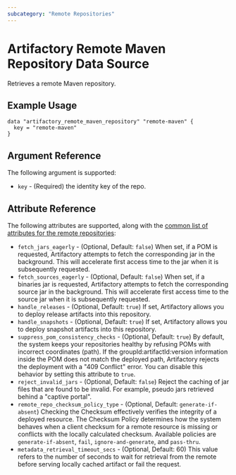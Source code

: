 ```yaml
---
subcategory: "Remote Repositories"
---
```

# Artifactory Remote Maven Repository Data Source

Retrieves a remote Maven repository.

## Example Usage

```hcl
data "artifactory_remote_maven_repository" "remote-maven" {
  key = "remote-maven"
}
```

## Argument Reference

The following argument is supported:

* `key` - (Required) the identity key of the repo.

## Attribute Reference

The following attributes are supported, along with the [common list of attributes for the remote repositories](../resources/remote.md):

* `fetch_jars_eagerly` - (Optional, Default: `false`) When set, if a POM is requested, Artifactory attempts to fetch the corresponding jar in the background. This will accelerate first access time to the jar when it is subsequently requested.
* `fetch_sources_eagerly` - (Optional, Default: `false`) When set, if a binaries jar is requested, Artifactory attempts to fetch the corresponding source jar in the background. This will accelerate first access time to the source jar when it is subsequently requested.
* `handle_releases` - (Optional, Default: `true`) If set, Artifactory allows you to deploy release artifacts into this repository.
* `handle_snapshots` - (Optional, Default: `true`) If set, Artifactory allows you to deploy snapshot artifacts into this repository.
* `suppress_pom_consistency_checks` - (Optional, Default: `true`) By default, the system keeps your repositories healthy by refusing POMs with incorrect coordinates (path). If the groupId:artifactId:version information inside the POM does not match the deployed path, Artifactory rejects the deployment with a "409 Conflict" error. You can disable this behavior by setting this attribute to `true`.
* `reject_invalid_jars` - (Optional, Default: `false`) Reject the caching of jar files that are found to be invalid. For example, pseudo jars retrieved behind a "captive portal".
* `remote_repo_checksum_policy_type` - (Optional, Default: `generate-if-absent`) Checking the Checksum effectively verifies the integrity of a deployed resource. The Checksum Policy determines how the system behaves when a client checksum for a remote resource is missing or conflicts with the locally calculated checksum. Available policies are `generate-if-absent`, `fail`, `ignore-and-generate`, and `pass-thru`.
* `metadata_retrieval_timeout_secs` - (Optional, Default: 60) This value refers to the number of seconds to wait for retrieval from the remote before serving locally cached artifact or fail the request.